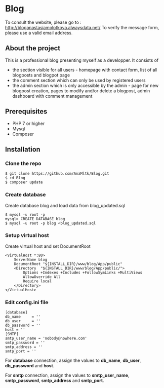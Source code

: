 # Blog

To consult the website, please go to :
http://bloganastasiamolotkova.alwaysdata.net/
To verify the message form, please use a valid email address.

## About the project

This is a professional blog presenting myself as a developper. 
It consists of 
-   the section visible for all users - homepage with contact form, list of all blogposts and blogpot page
-   the comment section which can only be used by registered users
-   the admin section which is only accessible by the admin - page for new blogpost creation, pages to modify and/or delete a blogpost, admin dashboard with comment management


## Prerequisites

 -  PHP 7 or higher
 -  Mysql
 -  Composer

## Installation

### Clone the repo

```
$ git clone https://github.com/AnaMltk/Blog.git
$ cd Blog
$ composer update
```
### Create database
Create database blog and load data from blog_updated.sql
```
$ mysql -u root -p 
mysql> CREATE DATABASE blog
$ mysql -u root -p blog <blog_updated.sql

```


### Setup virtual host
Create virtual host and set DocumentRoot
```
<VirtualHost *:80>
	ServerName blog
	DocumentRoot "${INSTALL_DIR}/www/blog/App/public"
	<Directory  "${INSTALL_DIR}/www/blog/App/public/">
		Options +Indexes +Includes +FollowSymLinks +MultiViews
		AllowOverride All
		Require local
	</Directory>
</VirtualHost>
```

### Edit config.ini file
``` 
[database]
db_name     = ''
db_user     = ''
db_password = ''
host = ''
[SMTP]
smtp_user_name = 'nobody@nowhere.com'
smtp_password = ''
smtp_address = ''
smtp_port = ''
```
For **database** connection, assign the values to **db_name**, **db_user**, **db_password** and **host**.

For **smtp** connection, assign the values to **smtp_user_name**, **smtp_password**, **smtp_address** and **smtp_port**.
